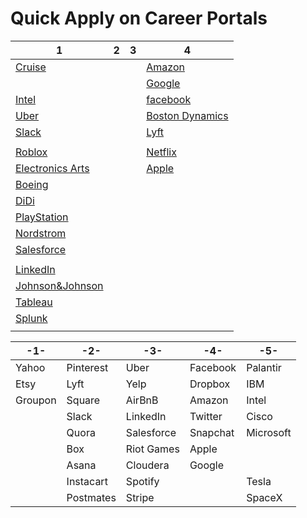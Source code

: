 # Quick Apply on Career Portals 


|1|2|3|4|
| --- | --- | --- | --- | 
|[Cruise](https://www.getcruise.com/careers/)|||[Amazon](https://www.amazon.jobs/en)|
||||[Google](https://careers.google.com/jobs/)|
|[Intel](https://jobs.intel.com/)|||[facebook](https://www.facebook.com/careers/)|
|[Uber](https://www.uber.com/us/en/careers/)|||[Boston Dynamics](https://www.bostondynamics.com/careers)|
|[Slack](https://slack.com/careers)|||[Lyft](https://www.lyft.com/careers)|
|||||
|[Roblox](https://corp.roblox.com/careers/)|||[Netflix](https://jobs.netflix.com/)|
|[Electronics Arts](https://www.ea.com/careers)|||[Apple](https://www.apple.com/jobs/us/)|
|[Boeing](https://jobs.boeing.com/)||||
|[DiDi](https://boards.greenhouse.io/didi)||||
|[PlayStation](https://www.playstation.com/en-us/corporate/about/careers/)||||
|[Nordstrom](https://careers.nordstrom.com/)||||
|[Salesforce](https://www.salesforce.com/company/careers/)||||
|||||
|[LinkedIn](https://careers.linkedin.com/)||||
|[Johnson&Johnson](http://www.jnj.ch/en/careers.html)||||
|[Tableau](https://www.tableau.com/about/careers)||||
|[Splunk](https://www.splunk.com/en_us/careers/search-jobs.html)||||
|||||

| -1- | -2- | -3- | -4- | -5- |
| --- | --- | --- | --- | --- | 
|Yahoo|Pinterest|Uber|Facebook|Palantir|
|Etsy|Lyft|Yelp|Dropbox|IBM|
|Groupon|Square|AirBnB|Amazon|Intel|
||Slack|LinkedIn|Twitter|Cisco|
||Quora|Salesforce|Snapchat|Microsoft|
||Box|Riot Games|Apple|
||Asana|Cloudera|Google|
||Instacart|Spotify||Tesla|
||Postmates|Stripe||SpaceX|

